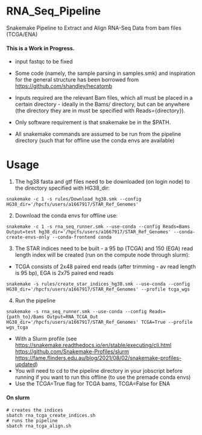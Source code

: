 # RNA_Seq_Pipeline
Snakemake Pipeline to Extract and Align RNA-Seq Data from bam files (TCGA/ENA)

#### This is a Work in Progress.

* input fastqc to be fixed

* Some code (namely, the sample parsing in samples.smk) and inspiration for the general structure has been borrowed from https://github.com/shandley/hecatomb
* Inputs required are the relevant Bam files, which all must be placed in a certain directory - ideally in the Bams/ directory, but can be anywhere (the directory they are in must be specified with Reads={directory}).
* Only software requirement is that snakemake be in the $PATH.
* All snakemake commands are assumed to be run from the pipeline directory (such that for offline use the conda envs are available)

# Usage

1. The hg38 fasta and gtf files need to be downloaded (on login node) to the directory specified with HG38_dir:
```console
snakemake -c 1 -s rules/Download_hg38.smk --config HG38_dir='/hpcfs/users/a1667917/STAR_Ref_Genomes'
```

2. Download the conda envs for offline use:
```console
snakemake -c 1 -s rna_seq_runner.smk --use-conda --config Reads=Bams Output=test hg38_dir='/hpcfs/users/a1667917/STAR_Ref_Genomes' --conda-create-envs-only --conda-frontend conda
```

3. The STAR indices need to be built - a 95 bp (TCGA) and 150 (EGA) read length index will be created (run on the compute node through slurm):

* TCGA consists of 2x48 paired end reads (after trimming - av read length is 95 bp), EGA is 2x75 paired end reads

```console
snakemake -s rules/create_star_indices_hg38.smk --use-conda --config HG38_dir='/hpcfs/users/a1667917/STAR_Ref_Genomes' --profile tcga_wgs
```

4. Run the pipeline

```console
snakemake -s rna_seq_runner.smk --use-conda --config Reads={path_to}/Bams Output=RNA_TCGA_Out HG38_dir='/hpcfs/users/a1667917/STAR_Ref_Genomes' TCGA=True --profile wgs_tcga
```

* With a Slurm profile (see https://snakemake.readthedocs.io/en/stable/executing/cli.html https://github.com/Snakemake-Profiles/slurm https://fame.flinders.edu.au/blog/2021/08/02/snakemake-profiles-updated)
* You will need to cd to the pipeline directory in your jobscript before running if you want to run this offline (to use the premade conda envs)
* Use the TCGA=True flag for TCGA bams, TCGA=False for ENA

#### On slurm
```console
# creates the indices
sbatch rna_tcga_create_indices.sh
# runs the pipeline
sbatch rna_tcga_align.sh
```
